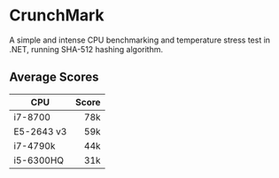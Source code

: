 # CrunchMark
A simple and intense CPU benchmarking and temperature stress test in .NET, running SHA-512 hashing algorithm.

## Average Scores
|CPU                |Score  |
| ----------------- |------:|
|i7-8700            |78k    |
|E5-2643 v3         |59k    |
|i7-4790k           |44k    |
|i5-6300HQ          |31k    |
```
